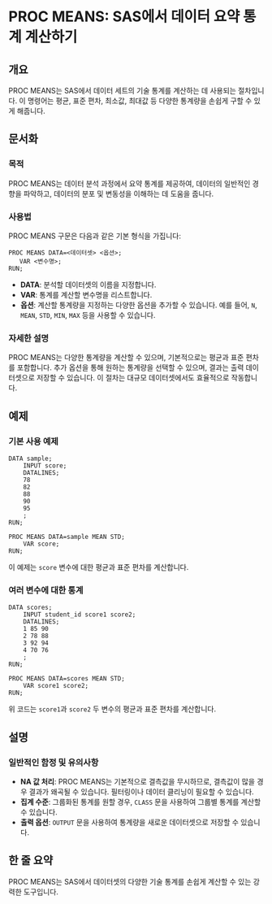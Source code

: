 <!--
Meta Description: # PROC MEANS: SAS에서 데이터 요약 통계 계산하기 ## 개요 PROC MEANS는 SAS에서 데이터 세트의 기술 통계를 계산하는 데 사용되는 절차입니다. 이 명령어는 평균, 표준 편차, 최소값, 최대값 등 다양한 통계량을 손쉽게 구할 수 있게 해줍니다. #...
Meta Keywords: proc, 있습니다, 통계를, data, means
-->

# PROC MEANS: SAS에서 데이터 요약 통계 계산하기

## 개요
PROC MEANS는 SAS에서 데이터 세트의 기술 통계를 계산하는 데 사용되는 절차입니다. 이 명령어는 평균, 표준 편차, 최소값, 최대값 등 다양한 통계량을 손쉽게 구할 수 있게 해줍니다.

## 문서화
### 목적
PROC MEANS는 데이터 분석 과정에서 요약 통계를 제공하여, 데이터의 일반적인 경향을 파악하고, 데이터의 분포 및 변동성을 이해하는 데 도움을 줍니다.

### 사용법
PROC MEANS 구문은 다음과 같은 기본 형식을 가집니다:

```sas
PROC MEANS DATA=<데이터셋> <옵션>;
   VAR <변수명>;
RUN;
```

- **DATA**: 분석할 데이터셋의 이름을 지정합니다.
- **VAR**: 통계를 계산할 변수명을 리스트합니다.
- **옵션**: 계산할 통계량을 지정하는 다양한 옵션을 추가할 수 있습니다. 예를 들어, `N`, `MEAN`, `STD`, `MIN`, `MAX` 등을 사용할 수 있습니다.

### 자세한 설명
PROC MEANS는 다양한 통계량을 계산할 수 있으며, 기본적으로는 평균과 표준 편차를 포함합니다. 추가 옵션을 통해 원하는 통계량을 선택할 수 있으며, 결과는 출력 데이터셋으로 저장할 수 있습니다. 이 절차는 대규모 데이터셋에서도 효율적으로 작동합니다.

## 예제
### 기본 사용 예제
```sas
DATA sample;
    INPUT score;
    DATALINES;
    78
    82
    88
    90
    95
    ;
RUN;

PROC MEANS DATA=sample MEAN STD;
    VAR score;
RUN;
```
이 예제는 `score` 변수에 대한 평균과 표준 편차를 계산합니다.

### 여러 변수에 대한 통계
```sas
DATA scores;
    INPUT student_id score1 score2;
    DATALINES;
    1 85 90
    2 78 88
    3 92 94
    4 70 76
    ;
RUN;

PROC MEANS DATA=scores MEAN STD;
    VAR score1 score2;
RUN;
```
위 코드는 `score1`과 `score2` 두 변수의 평균과 표준 편차를 계산합니다.

## 설명
### 일반적인 함정 및 유의사항
- **NA 값 처리**: PROC MEANS는 기본적으로 결측값을 무시하므로, 결측값이 많을 경우 결과가 왜곡될 수 있습니다. 필터링이나 데이터 클리닝이 필요할 수 있습니다.
- **집계 수준**: 그룹화된 통계를 원할 경우, `CLASS` 문을 사용하여 그룹별 통계를 계산할 수 있습니다.
- **출력 옵션**: `OUTPUT` 문을 사용하여 통계량을 새로운 데이터셋으로 저장할 수 있습니다.

## 한 줄 요약
PROC MEANS는 SAS에서 데이터셋의 다양한 기술 통계를 손쉽게 계산할 수 있는 강력한 도구입니다.
